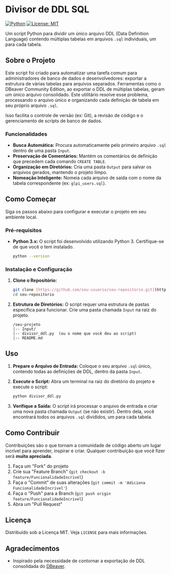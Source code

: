 # Divisor de DDL SQL

[![Python](https://img.shields.io/badge/Made%20with-Python-1f425f.svg)](https://www.python.org/)
[![License: MIT](https://img.shields.io/badge/License-MIT-yellow.svg)](https://opensource.org/licenses/MIT)

Um script Python para dividir um único arquivo DDL (Data Definition Language) contendo múltiplas tabelas em arquivos `.sql` individuais, um para cada tabela.

## Sobre o Projeto

Este script foi criado para automatizar uma tarefa comum para administradores de banco de dados e desenvolvedores: exportar a estrutura de várias tabelas para arquivos separados. Ferramentas como o DBeaver Community Edition, ao exportar o DDL de múltiplas tabelas, geram um único arquivo consolidado. Este utilitário resolve esse problema, processando o arquivo único e organizando cada definição de tabela em seu próprio arquivo `.sql`.

Isso facilita o controle de versão (ex: Git), a revisão de código e o gerenciamento de scripts de banco de dados.

### Funcionalidades

* **Busca Automática:** Procura automaticamente pelo primeiro arquivo `.sql` dentro de uma pasta `Input`.
* **Preservação de Comentários:** Mantém os comentários de definição que precedem cada comando `CREATE TABLE`.
* **Organização em Diretórios:** Cria uma pasta `Output` para salvar os arquivos gerados, mantendo o projeto limpo.
* **Nomeação Inteligente:** Nomeia cada arquivo de saída com o nome da tabela correspondente (ex: `glpi_users.sql`).

## Como Começar

Siga os passos abaixo para configurar e executar o projeto em seu ambiente local.

### Pré-requisitos

* **Python 3.x:** O script foi desenvolvido utilizando Python 3. Certifique-se de que você o tem instalado.
    ```sh
    python --version
    ```

### Instalação e Configuração

1.  **Clone o Repositório:**
    ```sh
    git clone [https://github.com/seu-usuario/seu-repositorio.git](https://github.com/seu-usuario/seu-repositorio.git)
    cd seu-repositorio
    ```

2.  **Estrutura de Diretórios:** O script requer uma estrutura de pastas específica para funcionar. Crie uma pasta chamada `Input` na raiz do projeto.
    ```
    /seu-projeto
    |-- Input/
    |-- divisor_ddl.py  (ou o nome que você deu ao script)
    |-- README.md
    ```

## Uso

1.  **Prepare o Arquivo de Entrada:** Coloque o seu arquivo `.sql` único, contendo todas as definições de DDL, dentro da pasta `Input`.

2.  **Execute o Script:** Abra um terminal na raiz do diretório do projeto e execute o script:
    ```sh
    python divisor_ddl.py
    ```

3.  **Verifique a Saída:** O script irá processar o arquivo de entrada e criar uma nova pasta chamada `Output` (se não existir). Dentro dela, você encontrará todos os arquivos `.sql` divididos, um para cada tabela.

## Como Contribuir

Contribuições são o que tornam a comunidade de código aberto um lugar incrível para aprender, inspirar e criar. Qualquer contribuição que você fizer será **muito apreciada**.

1.  Faça um "Fork" do projeto
2.  Crie sua "Feature Branch" (`git checkout -b feature/FuncionalidadeIncrivel`)
3.  Faça o "Commit" de suas alterações (`git commit -m 'Adiciona FuncionalidadeIncrivel'`)
4.  Faça o "Push" para a Branch (`git push origin feature/FuncionalidadeIncrivel`)
5.  Abra um "Pull Request"

## Licença

Distribuído sob a Licença MIT. Veja `LICENSE` para mais informações.

## Agradecimentos

* Inspirado pela necessidade de contornar a exportação de DDL consolidada do [DBeaver](https://dbeaver.io/).